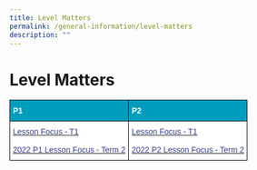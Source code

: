 ```yaml
---
title: Level Matters
permalink: /general-information/level-matters
description: ""
---
```

# Level Matters

<style type="text/css">
.tg  {border-collapse:collapse;border-spacing:0;}
.tg td{border-color:black;border-style:solid;border-width:1px;font-family:Arial, sans-serif;font-size:14px;
  overflow:hidden;padding:10px 5px;word-break:normal;}
.tg th{border-color:black;border-style:solid;border-width:1px;font-family:Arial, sans-serif;font-size:14px;
  font-weight:normal;overflow:hidden;padding:10px 5px;word-break:normal;}
.tg .tg-268o{background-color:#009DBD;color:#FFF;font-weight:bold;text-align:left;vertical-align:top}
.tg .tg-wmsy{background-color:#FFF;color:#383E8E;text-align:left;vertical-align:top}
</style>
<table class="tg">
<thead>
  <tr>
    <th class="tg-268o"><span style="color:#FFF">P1</span></th>
    <th class="tg-268o"><span style="color:#FFF">P2</span></th>
  </tr>
</thead>
<tbody>
  <tr>
    <td class="tg-wmsy"><a href="https://admiraltypri.moe.edu.sg/qql/slot/u234/2022/PDF/Lesson%20Focus/P1%20Term%201%202022.pdf"><span style="text-decoration:none;color:#383E8E">Lesson Focus - T1</span></a><br><br><a href="https://admiraltypri.moe.edu.sg/qql/slot/u234/2022/PDF/Lesson%20Focus/P1%20Term%202%202022.pdf"><span style="text-decoration:none;color:#383E8E">2022 P1 Lesson Focus - Term 2</span></a><br></td>
    <td class="tg-wmsy"><a href="https://admiraltypri.moe.edu.sg/qql/slot/u234/2022/PDF/Lesson%20Focus/P2%20Term%201%202022.pdf"><span style="text-decoration:none;color:#383E8E">Lesson Focus - T1</span></a><br><br><a href="https://admiraltypri.moe.edu.sg/qql/slot/u234/2022/PDF/Lesson%20Focus/P2%20Term%202%202022.pdf"><span style="text-decoration:none;color:#383E8E">2022 P2 Lesson Focus - Term 2</span></a></td>
  </tr>
</tbody>
</table>
